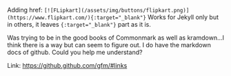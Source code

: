 Adding href:
``[![FLipkart](/assets/img/buttons/flipkart.png)](https://www.flipkart.com/){:target="_blank"}``
Works for Jekyll only but in others, it leaves ``{:target="_blank"}`` part as it is.

Was trying to be in the good books of Commonmark as well as kramdown...I think there is a way but can seem to figure out. I do have the markdown docs of github. Could you help me understand?

Link:
https://github.github.com/gfm/#links